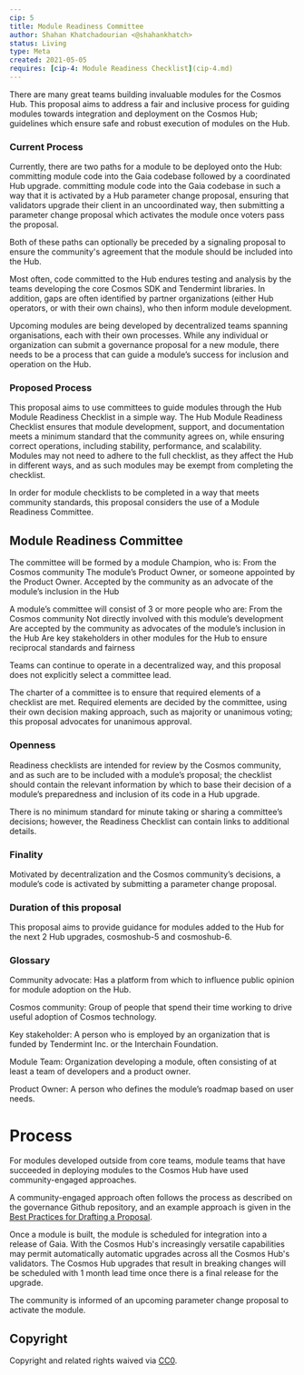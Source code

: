 ```yaml
---
cip: 5
title: Module Readiness Committee
author: Shahan Khatchadourian <@shahankhatch>
status: Living
type: Meta
created: 2021-05-05
requires: [cip-4: Module Readiness Checklist](cip-4.md)
---
```


There are many great teams building invaluable modules for the Cosmos Hub. This proposal aims to address a fair and inclusive process for guiding modules towards integration and deployment on the Cosmos Hub; guidelines which ensure safe and robust execution of modules on the Hub.

### Current Process

Currently, there are two paths for a module to be deployed onto the Hub:
committing module code into the Gaia codebase followed by a coordinated Hub upgrade.
committing module code into the Gaia codebase in such a way that it is activated by a Hub parameter change proposal, ensuring that validators upgrade their client in an uncoordinated way, then submitting a parameter change proposal which activates the module once voters pass the proposal.

Both of these paths can optionally be preceded by a signaling proposal to ensure the community's agreement that the module should be included into the Hub.

Most often, code committed to the Hub endures testing and analysis by the teams developing the core Cosmos SDK and Tendermint libraries. In addition, gaps are often identified by partner organizations (either Hub operators, or with their own chains), who then inform module development.

Upcoming modules are being developed by decentralized teams spanning organisations, each with their own processes. While any individual or organization can submit a governance proposal for a new module, there needs to be a process that can guide a module’s success for inclusion and operation on the Hub.

### Proposed Process

This proposal aims to use committees to guide modules through the Hub Module Readiness Checklist in a simple way. The Hub Module Readiness Checklist ensures that module development, support, and documentation meets a minimum standard that the community agrees on, while ensuring correct operations, including stability, performance, and scalability. Modules may not need to adhere to the full checklist, as they affect the Hub in different ways, and as such modules may be exempt from completing the checklist.

In order for module checklists to be completed in a way that meets community standards, this proposal considers the use of a Module Readiness Committee.

## Module Readiness Committee

The committee will be formed by a module Champion, who is:
From the Cosmos community
The module’s Product Owner, or someone appointed by the Product Owner.
Accepted by the community as an advocate of the module’s inclusion in the Hub

A module’s committee will consist of 3 or more people who are:
From the Cosmos community
Not directly involved with this module’s development
Are accepted by the community as advocates of the module’s inclusion in the Hub
Are key stakeholders in other modules for the Hub to ensure reciprocal standards and fairness

Teams can continue to operate in a decentralized way, and this proposal does not explicitly select a committee lead.

The charter of a committee is to ensure that required elements of a checklist are met. Required elements are decided by the committee, using their own decision making approach, such as majority or unanimous voting; this proposal advocates for unanimous approval.

### Openness

Readiness checklists are intended for review by the Cosmos community, and as such are to be included with a module’s proposal; the checklist should contain the relevant information by which to base their decision of a module’s preparedness and inclusion of its code in a Hub upgrade.

There is no minimum standard for minute taking or sharing a committee’s decisions; however, the Readiness Checklist can contain links to additional details.

### Finality

Motivated by decentralization and the Cosmos community’s decisions, a module’s code is activated by submitting a parameter change proposal.

### Duration of this proposal

This proposal aims to provide guidance for modules added to the Hub for the next 2 Hub upgrades, cosmoshub-5 and cosmoshub-6.

### Glossary

Community advocate: Has a platform from which to influence public opinion for module adoption on the Hub.

Cosmos community: Group of people that spend their time working to drive useful adoption of Cosmos technology.

Key stakeholder: A person who is employed by an organization that is funded by Tendermint Inc. or the Interchain Foundation.

Module Team: Organization developing a module, often consisting of at least a team of developers and a product owner.

Product Owner: A person who defines the module’s roadmap based on user needs.

# Process

For modules developed outside from core teams, module teams that have succeeded in deploying modules to the Cosmos Hub 
have used community-engaged approaches.

A community-engaged approach often follows the process as described on the governance Github repository, and an example approach is given 
in the [Best Practices for Drafting a Proposal](https://github.com/cosmos/governance/blob/master/best_practices.md#stage-2-your-draft-proposal).

Once a module is built, the module is scheduled for integration into a release of Gaia. With the Cosmos Hub's increasingly 
versatile capabilities may permit automatically automatic upgrades across all the Cosmos Hub's validators. The Cosmos Hub
upgrades that result in breaking changes will be scheduled with 1 month lead time once there is a final release for the upgrade.

The community is informed of an upcoming parameter change proposal to activate the module.




## Copyright
Copyright and related rights waived via [CC0](https://creativecommons.org/publicdomain/zero/1.0/).
